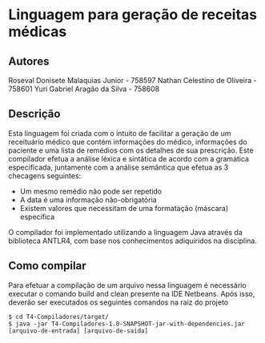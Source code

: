 # Linguagem para geração de receitas médicas

## Autores
Roseval Donisete Malaquias Junior - 758597
Nathan Celestino de Oliveira - 758601
Yuri Gabriel Aragão da Silva - 758608

## Descrição
Esta linguagem foi criada com o intuito de facilitar a geração de um receituário médico que contém informações do médico,
informações do paciente e uma lista de remédios com os detalhes de sua prescrição.
Este compilador efetua a análise léxica e sintática de acordo com a gramática especificada, juntamente com a análise semântica
que efetua as 3 checagens seguintes:

* Um mesmo remédio não pode ser repetido
* A data é uma informação não-obrigatória
* Existem valores que necessitam de uma formatação (máscara) específica

O compilador foi implementado utilizando a linguagem Java através da biblioteca ANTLR4, com base nos conhecimentos adiquiridos na disciplina.

## Como compilar

Para efetuar a compilação de um arquivo nessa linguagem é necessário executar o comando build and clean presente na IDE Netbeans.
Após isso, deverão ser executados os seguintes comandos na raiz do projeto

```
$ cd T4-Compiladores/target/
$ java -jar T4-Compiladores-1.0-SNAPSHOT-jar-with-dependencies.jar [arquivo-de-entrada] [arquivo-de-saida]

```
